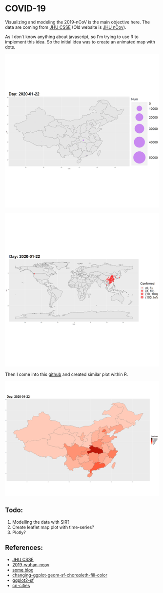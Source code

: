 # COVID-19

Visualizing and modeling the 2019-nCoV is the main objective here. The data are coming from [JHU CSSE](https://github.com/CSSEGISandData/COVID-19) (Old website is [JHU nCov](https://systems.jhu.edu/research/public-health/ncov/)).

As I don't know anything about javascript, so I'm trying to use R to implement this idea. So the initial idea was to create an animated map with dots.

![animate_china](./figures/animate_china.gif)

![animate_world](./figures/animate_world.gif)


Then I come into this [github](https://github.com/globalcitizen/2019-wuhan-coronavirus-data/) and created similar plot within R.

![china_polygon_animate](./figures/china_polygon_animate.gif)


## Todo:

1. Modelling the data with SIR?
2. Create leaflet map plot with time-series?
3. Plotly?

## References:
- [JHU CSSE](https://systems.jhu.edu/research/public-health/ncov/)
- [2019-wuhan-ncov](https://github.com/globalcitizen/2019-wuhan-coronavirus-data/)
- [some blog](http://boazsobrado.com/blog/2019/01/13/where-i-was-in-2018/)
- [changing-ggplot-geom-sf-choropleth-fill-color](https://stackoverflow.com/questions/48288183/changing-ggplot-geom-sf-choropleth-fill-colors)
- [ggplot2-sf](https://www.r-spatial.org/r/2018/10/25/ggplot2-sf.html)
- [cn-cities](https://simplemaps.com/data/cn-cities)